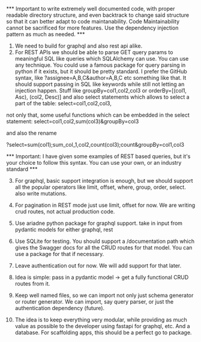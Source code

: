 *** Important to write extremely well documented code, with proper readable directory structure, and even backtrack to change said structure so that it can better adapt to code maintanability. Code Maintainability cannot be sacrificed for more features. Use the dependency injection pattern as much as needed. ***


1. We need to build for graphql and also rest api alike.
2. For REST APIs we should be able to parse GET query params to meaningful SQL like queries which SQLAlchemy can use. You can use any technique. You could use a famous package for query parsing in python if it exists, but it should be pretty standard. I prefer the GitHub syntax, like ?assignee=A,B,C&author=A,B,C etc something like that. It should support passing in SQL like keywords while still not letting an injection happen. 
Stuff like groupBy=col1,col2,col3 or orderBy=[(col1, Asc), (col2, Desc)]
and also select statements which allows to select a part of the table: select=col1,col2,col3, 

not only that, some useful functions which can be embedded in the select statement: select=col1,col2,sum(col3)&groupBy=col3

and also the rename

?select=sum(col1);sum_col_1,col2,count(col3);count&groupBy=col1,col3

*** Important: I have given some examples of REST based queries, but it's your choice to follow this syntax. You can use your own, or an industry standard ***

3. For graphql, basic support integration is enough, but we should support all the popular operators like limit, offset, where, group, order, select. also write mutations.

4. For pagination in REST mode just use limit, offset for now. We are writing crud routes, not actual production code. 

5. Use ariadne python package for graphql support. take in input from pydantic models for either graphql, rest

6. Use SQLite for testing. You should support a /documentation path which gives the Swagger docs for all the CRUD routes for that model. You can use a package for that if necessary.

7. Leave authentication out for now. We will add support for that later.

8. Idea is simple: pass in a pydantic model -> get a fully functional CRUD routes from it.

9. Keep well named files, so we can import not only just schema generator or router generator. We can import, say query parser, or just the authentication dependency (future).

10. The idea is to keep everything very modular, while providing as much value as possible to the developer using fastapi for graphql, etc. And a database. For scaffolding apps, this should be a perfect go to package.

